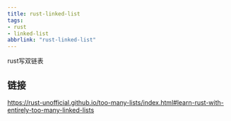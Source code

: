 ```yaml
---
title: rust-linked-list
tags:
- rust
- linked-list
abbrlink: "rust-linked-list"
---
```


rust写双链表

## 链接

https://rust-unofficial.github.io/too-many-lists/index.html#learn-rust-with-entirely-too-many-linked-lists